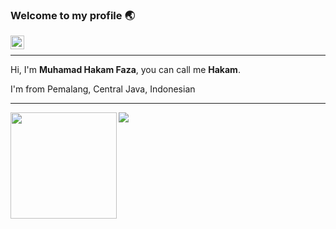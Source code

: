 ### Welcome to my profile :earth_asia:

<a target="_blank" href="https://www.linkedin.com/in/hakamfaza/">
  <img align="left" alt="Linkedin" width="22px" src="https://upload.wikimedia.org/wikipedia/commons/e/e9/Linkedin_icon.svg" />
</a>
</br>

---- 
Hi, I'm **Muhamad Hakam Faza**, you can call me **Hakam**.

I'm from Pemalang, Central Java, Indonesian

----
<div>
  <img height="170" align="left" src="https://github-readme-stats.vercel.app/api?username=hakamfaza&show_icons=true&theme=graywhite" />
  <img src="https://github-readme-stats.vercel.app/api/top-langs/?username=hakamfaza&layout=compact" />
</div>
